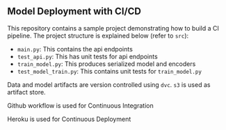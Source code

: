 ## Model Deployment with CI/CD

This repository contains a sample project demonstrating how to build a CI pipeline. The project structure is explained below (refer to `src`):

- `main.py`: This contains the api endpoints
- `test_api.py`: This has unit tests for api endpoints
- `train_model.py`: This produces serialized model and encoders
- `test_model_train.py`: This contains unit tests for `train_model.py`

Data and model artifacts are version controlled using `dvc`. `s3` is used as artifact store.

Github workflow is used for Continuous Integration

Heroku is used for Continuous Deployment